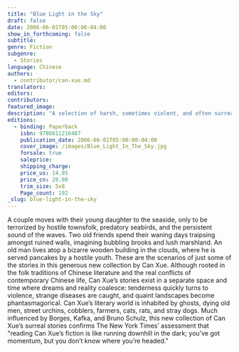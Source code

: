 ```yaml
---
title: "Blue Light in the Sky"
draft: false
date: 2006-06-01T05:00:00-04:00
show_in_forthcoming: false
subtitle:
genre: Fiction
subgenre:
  - Stories
language: Chinese
authors:
  - contributor/can-xue.md
translators:
editors:
contributors:
featured_image:
description: "A selection of harsh, sometimes violent, and often surreal stories by the premier young avant-garde Chinese woman writer. "
editions:
  - binding: Paperback
    isbn: 9780811216487
    publication_date: 2006-06-01T05:00:00-04:00
    cover_image: /images/Blue_Light_In_The_Sky.jpg
    forsale: true
    saleprice:
    shipping_charge:
    price_us: 14.95
    price_cn: 20.00
    trim_size: 5x8
    Page_count: 192
_slug: blue-light-in-the-sky
---
```


A couple moves with their young daughter to the seaside, only to be terrorized by hostile townsfolk, predatory seabirds, and the persistent sound of the waves. Two old friends spend their waning days traipsing amongst ruined walls, imagining bubbling brooks and lush marshland. An old man lives atop a bizarre wooden building in the clouds, where he is served pancakes by a hostile youth. These are the scenarios of just some of the stories in this generous new collection by Can Xue. Although rooted in the folk traditions of Chinese literature and the real conflicts of contemporary Chinese life, Can Xue’s stories exist in a separate space and time where dreams and reality coalesce: tenderness quickly turns to violence, strange diseases are caught, and quaint landscapes become phantasmagorical. Can Xue’s literary world is inhabited by ghosts, dying old men, street urchins, cobblers, farmers, cats, rats, and stray dogs. Much influenced by Borges, Kafka, and Bruno Schulz, this new collection of Can Xue’s surreal stories confirms The New York Times’ assessment that "reading Can Xue’s fiction is like running downhill in the dark; you’ve got momentum, but you don’t know where you’re headed."

